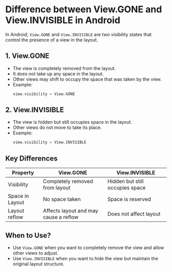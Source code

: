 # Difference between View.GONE and View.INVISIBLE in Android

In Android, `View.GONE` and `View.INVISIBLE` are two visibility states that control the presence of a view in the layout.

## 1. View.GONE
- The view is completely removed from the layout.
- It does not take up any space in the layout.
- Other views may shift to occupy the space that was taken by the view.
- Example:
  ```kotlin
  view.visibility = View.GONE
  ```

## 2. View.INVISIBLE
- The view is hidden but still occupies space in the layout.
- Other views do not move to take its place.
- Example:
  ```kotlin
  view.visibility = View.INVISIBLE
  ```

## Key Differences
| Property       | View.GONE         | View.INVISIBLE |
|---------------|------------------|---------------|
| Visibility    | Completely removed from layout | Hidden but still occupies space |
| Space in Layout | No space taken | Space is reserved |
| Layout reflow | Affects layout and may cause a reflow | Does not affect layout |

## When to Use?
- Use `View.GONE` when you want to completely remove the view and allow other views to adjust.
- Use `View.INVISIBLE` when you want to hide the view but maintain the original layout structure.
